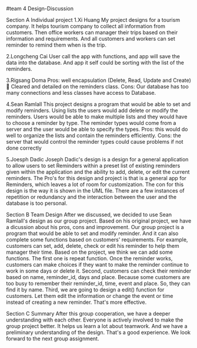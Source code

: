 #team 4 Design-Discussion

Section A
Individual project
1.Xi Huang
	My project designs for a tourism company. It helps tourism company to collect all information from customers. Then office workers can manager their trips based on their information and requirements. And all customers and workers can set reminder to remind them when is the trip.

2.Longcheng Cai
	User call the app with functions, and app will save the data into the database. And app it self could be sorting with the list of the reminders.

3.Rigsang Doma
Pros: well encapsulation (Delete, Read, Update and Create)
    Cleared and detailed on the reminders class. 
Cons: Our database has too many connections and less classes have access to Database.

4.Sean Ramlall
	This project designs a program that would be able to set and modify reminders. Using lists the users would add delete or modify the reminders. Users would be able to make multiple lists and they would have to choose a reminder by type. The reminder types would come from a server and the user would be able to specify the types.
Pros: this would do well to organize the lists and contain the reminders efficiently.
Cons: the server that would control the reminder types could cause problems if not done correctly

5.Joesph Dadic
	Joseph Dadic's design is a design for a general application to allow users to set Reminders within a preset list of existing reminders given within the application and the ability to add, delete, or edit the current reminders. The Pro's for this design and project is that is a general app for Reminders, which leaves a lot of room for customization. The con for this design is the way it is shown in the UML file. There are a few instances of repetition or redundancy and the interaction between the user and the database is too personal.

Section B
Team Design
	After we discussed, we decided to use Sean Ramlall's design as our group project. Based on his original project, we have a dicussion about his pros, cons and improvement. Our group project is a program that would be able to set and modify reminder. And it can also complete some functions based on customers' requirements. For example, customers can set, add, delete, check or edit his reminder to help them manager their time.
	Based on the project, we think we can add some functions. 
	The first one is repeat function. Once the reminder works, customers can make choices if they want to make the  reminder continue to work in some days or delete it.
	Second, customers can check their reminder based on name, reminder_id, days and place. Because some customers are too busy to remember their reminder_id, time, event and place. So, they can find it by name.
	Third, we are going to design a edit() function for customers. Let them edit the information or change the event or time instead of creating a new reminder. That's more effective.

Section C
Summary
	After this group cooperation, we have a deeper understanding with each other. Everyone is actively involved to make the group project better. It helps us learn a lot about teamwork. And we have a preliminary understanding of the design. That's a good experience. We look forward to the next group assignment.